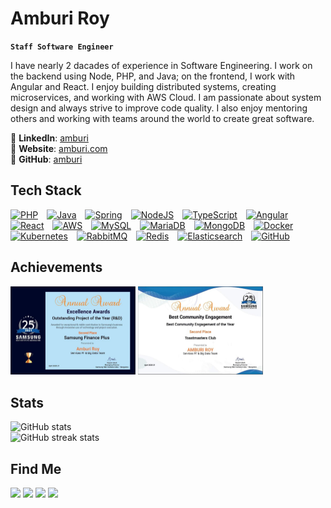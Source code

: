 # Amburi Roy

**`Staff Software Engineer`**

I have nearly 2 dacades of experience in Software Engineering. I work on the backend using Node, PHP, and Java; on the frontend, I work with Angular and React. I enjoy building distributed systems, creating microservices, and working with AWS Cloud. I am passionate about system design and always strive to improve code quality. I also enjoy mentoring others and working with teams around the world to create great software.

🔗 **LinkedIn**: [amburi](https://www.linkedin.com/in/amburi/)  
🔗 **Website**: [amburi.com](https://amburi.com/)  
🔗 **GitHub**: [amburi](https://github.com/amburi)

## Tech Stack

<p align="left">
  <a href="https://www.php.net/" target="_blank" rel="noreferrer"><img alt="PHP" width="30px" style="padding-right:10px;" src="https://cdn.jsdelivr.net/gh/devicons/devicon/icons/php/php-original.svg" /></a>
  <a href="https://www.java.com/" target="_blank" rel="noreferrer"><img alt="Java" width="30px" style="padding-right:10px;" src="https://cdn.jsdelivr.net/gh/devicons/devicon/icons/java/java-original.svg"/></a>
  <a href="https://spring.io/" target="_blank" rel="noreferrer"><img alt="Spring" width="30px" style="padding-right:10px;" src="https://cdn.jsdelivr.net/gh/devicons/devicon/icons/spring/spring-original.svg" /></a>
  <a href="https://nodejs.org/" target="_blank" rel="noreferrer"><img alt="NodeJS" width="30px" style="padding-right:10px;" src="https://cdn.jsdelivr.net/gh/devicons/devicon/icons/nodejs/nodejs-original.svg" /></a>
  <a href="https://www.typescriptlang.org/" target="_blank" rel="noreferrer"><img alt="TypeScript" width="30px" style="padding-right:10px;" src="https://cdn.jsdelivr.net/gh/devicons/devicon/icons/typescript/typescript-plain.svg" /></a>
  <a href="https://angular.io/" target="_blank" rel="noreferrer"><img alt="Angular" width="30px" style="padding-right:10px;" src="https://cdn.jsdelivr.net/gh/devicons/devicon/icons/angularjs/angularjs-plain.svg" /></a>
  <a href="https://reactjs.org/" target="_blank" rel="noreferrer"><img alt="React" width="30px" style="padding-right:10px;" src="https://cdn.jsdelivr.net/gh/devicons/devicon/icons/react/react-original.svg" /></a>
  <a href="https://aws.amazon.com/" target="_blank" rel="noreferrer"><img alt="AWS" width="30px" style="padding-right:10px;" src="https://cdn.jsdelivr.net/gh/devicons/devicon/icons/amazonwebservices/amazonwebservices-original-wordmark.svg" /></a>
  <a href="https://www.mysql.com/" target="_blank" rel="noreferrer"><img alt="MySQL" width="30px" style="padding-right:10px;" src="https://cdn.jsdelivr.net/gh/devicons/devicon/icons/mysql/mysql-original.svg" /></a>
  <a href="https://mariadb.org/" target="_blank" rel="noreferrer"><img alt="MariaDB" width="30px" style="padding-right:10px;" src="https://cdn.jsdelivr.net/gh/devicons/devicon/icons/mariadb/mariadb-original.svg" /></a>
  <a href="https://www.mongodb.com/" target="_blank" rel="noreferrer"><img alt="MongoDB" width="30px" style="padding-right:10px;" src="https://cdn.jsdelivr.net/gh/devicons/devicon/icons/mongodb/mongodb-original.svg" /></a>
  <a href="https://www.docker.com/" target="_blank" rel="noreferrer"><img alt="Docker" width="30px" style="padding-right:10px;" src="https://cdn.jsdelivr.net/gh/devicons/devicon/icons/docker/docker-original.svg" /></a>
  <a href="https://kubernetes.io/" target="_blank" rel="noreferrer"><img alt="Kubernetes" width="30px" style="padding-right:10px;" src="https://cdn.jsdelivr.net/gh/devicons/devicon/icons/kubernetes/kubernetes-plain.svg" /></a>
  <a href="https://www.rabbitmq.com/" target="_blank" rel="noreferrer"><img alt="RabbitMQ" width="30px" style="padding-right:10px;" src="https://cdn.jsdelivr.net/gh/devicons/devicon/icons/rabbitmq/rabbitmq-original.svg" /></a>
  <a href="https://redis.io/" target="_blank" rel="noreferrer"><img alt="Redis" width="30px" style="padding-right:10px;" src="https://cdn.jsdelivr.net/gh/devicons/devicon/icons/redis/redis-original.svg" /></a>
  <a href="https://www.elastic.co/" target="_blank" rel="noreferrer"><img alt="Elasticsearch" width="30px" style="padding-right:10px;" src="https://cdn.jsdelivr.net/gh/devicons/devicon/icons/elasticsearch/elasticsearch-original.svg" /></a>
  <a href="https://github.com/" target="_blank" rel="noreferrer"><img alt="GitHub" width="30px" style="padding-right:10px;" src="https://cdn.jsdelivr.net/gh/devicons/devicon/icons/github/github-original.svg" /></a>
</p>

## Achievements

<p align="left">
  <img src="image.jpeg" width="200" />
  <img src="image-1.jpeg" width="200" />
</p>

## Stats

![GitHub stats](https://github-readme-stats.vercel.app/api?username=amburi&show_icons=true&count_private=true)  
![GitHub streak stats](https://streak-stats.demolab.com/?user=amburi)  

## Find Me

<p align="left"> 
  <a href="https://www.github.com/amburi" target="_blank" rel="noreferrer"><img src="https://raw.githubusercontent.com/danielcranney/readme-generator/main/public/icons/socials/github.svg" width="25px" /></a> 
  <a href="https://www.linkedin.com/in/amburi" target="_blank" rel="noreferrer"><img src="https://raw.githubusercontent.com/danielcranney/readme-generator/main/public/icons/socials/linkedin.svg" width="25px" /></a> 
  <a href="https://www.dev.to/amburi" target="_blank" rel="noreferrer"><img src="https://raw.githubusercontent.com/danielcranney/readme-generator/main/public/icons/socials/devdotto.svg" width="25px" /></a> 
  <a href="https://www.youtube.com/@TechAmburi" target="_blank" rel="noreferrer"><img src="https://raw.githubusercontent.com/danielcranney/readme-generator/main/public/icons/socials/youtube.svg" width="25px" /></a>
</p>
